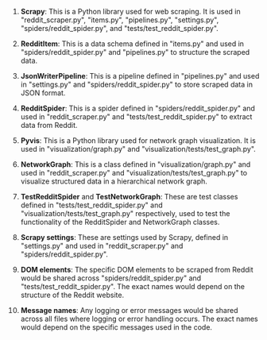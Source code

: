 1. **Scrapy**: This is a Python library used for web scraping. It is used in "reddit_scraper.py", "items.py", "pipelines.py", "settings.py", "spiders/reddit_spider.py", and "tests/test_reddit_spider.py".

2. **RedditItem**: This is a data schema defined in "items.py" and used in "spiders/reddit_spider.py" and "pipelines.py" to structure the scraped data.

3. **JsonWriterPipeline**: This is a pipeline defined in "pipelines.py" and used in "settings.py" and "spiders/reddit_spider.py" to store scraped data in JSON format.

4. **RedditSpider**: This is a spider defined in "spiders/reddit_spider.py" and used in "reddit_scraper.py" and "tests/test_reddit_spider.py" to extract data from Reddit.

5. **Pyvis**: This is a Python library used for network graph visualization. It is used in "visualization/graph.py" and "visualization/tests/test_graph.py".

6. **NetworkGraph**: This is a class defined in "visualization/graph.py" and used in "reddit_scraper.py" and "visualization/tests/test_graph.py" to visualize structured data in a hierarchical network graph.

7. **TestRedditSpider** and **TestNetworkGraph**: These are test classes defined in "tests/test_reddit_spider.py" and "visualization/tests/test_graph.py" respectively, used to test the functionality of the RedditSpider and NetworkGraph classes.

8. **Scrapy settings**: These are settings used by Scrapy, defined in "settings.py" and used in "reddit_scraper.py" and "spiders/reddit_spider.py".

9. **DOM elements**: The specific DOM elements to be scraped from Reddit would be shared across "spiders/reddit_spider.py" and "tests/test_reddit_spider.py". The exact names would depend on the structure of the Reddit website.

10. **Message names**: Any logging or error messages would be shared across all files where logging or error handling occurs. The exact names would depend on the specific messages used in the code.